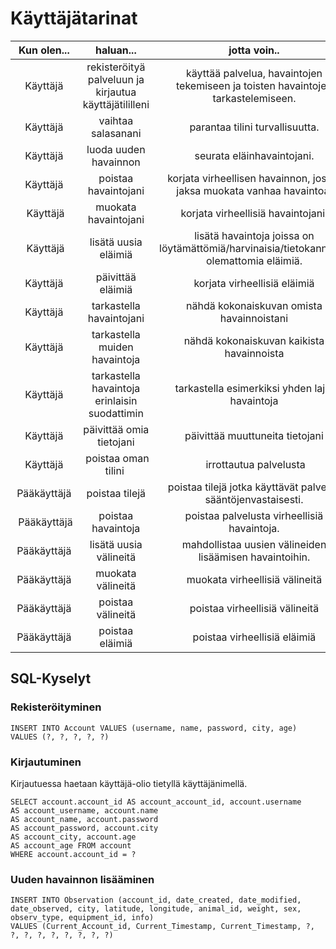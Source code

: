 # Käyttäjätarinat

| Kun olen... | haluan... | jotta voin.. | Toteutettu |
| :-----------: | :---------: | :----------: | :----------: |
| Käyttäjä | rekisteröityä palveluun ja kirjautua käyttäjätililleni | käyttää palvelua, havaintojen tekemiseen ja toisten havaintojen tarkastelemiseen. | X |
| Käyttäjä | vaihtaa salasanani | parantaa tilini turvallisuutta. | X |
| Käyttäjä | luoda uuden havainnon | seurata eläinhavaintojani. | X |
| Käyttäjä | poistaa havaintojani | korjata virheellisen havainnon, jos en jaksa muokata vanhaa havaintoa. | - |
| Käyttäjä | muokata havaintojani | korjata virheellisiä havaintojani. | - |
| Käyttäjä | lisätä uusia eläimiä | lisätä havaintoja joissa on löytämättömiä/harvinaisia/tietokannassa olemattomia eläimiä. | X |
| Käyttäjä | päivittää eläimiä | korjata virheellisiä eläimiä | - |
| Käyttäjä | tarkastella havaintojani | nähdä kokonaiskuvan omista havainnoistani | X |
| Käyttäjä | tarkastella muiden havaintoja | nähdä kokonaiskuvan kaikista havainnoista | - |
| Käyttäjä | tarkastella havaintoja erinlaisin suodattimin | tarkastella esimerkiksi yhden lajin havaintoja | - |
| Käyttäjä | päivittää omia tietojani | päivittää muuttuneita tietojani | - |
| Käyttäjä | poistaa oman tilini | irrottautua palvelusta | X |
| Pääkäyttäjä | poistaa tilejä | poistaa tilejä jotka käyttävät palvelua sääntöjenvastaisesti. | - |
| Pääkäyttäjä | poistaa havaintoja | poistaa palvelusta virheellisiä havaintoja. | - | 
| Pääkäyttäjä | lisätä uusia välineitä | mahdollistaa uusien välineiden lisäämisen havaintoihin. | - |
| Pääkäyttäjä | muokata välineitä | muokata virheellisiä välineitä | - |
| Pääkäyttäjä | poistaa välineitä | poistaa virheellisiä välineitä | - |
| Pääkäyttäjä | poistaa eläimiä | poistaa virheellisiä eläimiä| - |

## SQL-Kyselyt

### Rekisteröityminen
    INSERT INTO Account VALUES (username, name, password, city, age) VALUES (?, ?, ?, ?, ?)

### Kirjautuminen
Kirjautuessa haetaan käyttäjä-olio tietyllä käyttäjänimellä.


    SELECT account.account_id AS account_account_id, account.username
    AS account_username, account.name
    AS account_name, account.password
    AS account_password, account.city 
    AS account_city, account.age
    AS account_age FROM account
    WHERE account.account_id = ?

### Uuden havainnon lisääminen
    INSERT INTO Observation (account_id, date_created, date_modified, date_observed, city, latitude, longitude, animal_id, weight, sex, observ_type, equipment_id, info)
    VALUES (Current_Account_id, Current_Timestamp, Current_Timestamp, ?, ?, ?, ?, ?, ?, ?, ?, ?)
